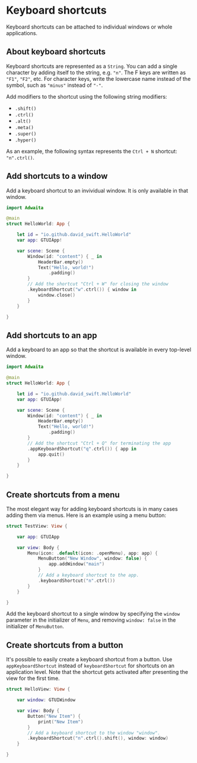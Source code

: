 # Keyboard shortcuts

Keyboard shortcuts can be attached to individual windows or whole applications.

## About keyboard shortcuts
Keyboard shortcuts are represented as a `String`.
You can add a single character by adding itself to the string, e.g. `"n"`.
The F keys are written as `"F1"`, `"F2"`, etc.
For character keys, write the lowercase name instead of the symbol, such as `"minus"` instead of `"-"`.

Add modifiers to the shortcut using the following string modifiers:
- `.shift()`
- `.ctrl()`
- `.alt()`
- `.meta()`
- `.super()`
- `.hyper()`

As an example, the following syntax represents the `Ctrl + N` shortcut: `"n".ctrl()`.

## Add shortcuts to a window
Add a keyboard shortcut to an invividual window. It is only available in that window.
```swift
import Adwaita

@main
struct HelloWorld: App {

    let id = "io.github.david_swift.HelloWorld"
    var app: GTUIApp!

    var scene: Scene {
        Window(id: "content") { _ in
            HeaderBar.empty()
            Text("Hello, world!")
                .padding()
        }
        // Add the shortcut "Ctrl + W" for closing the window
        .keyboardShortcut("w".ctrl()) { window in
            window.close()
        }
    }

}
```

## Add shortcuts to an app
Add a keyboard to an app so that the shortcut is available in every top-level window.
```swift
import Adwaita

@main
struct HelloWorld: App {

    let id = "io.github.david_swift.HelloWorld"
    var app: GTUIApp!

    var scene: Scene {
        Window(id: "content") { _ in
            HeaderBar.empty()
            Text("Hello, world!")
                .padding()
        }
        // Add the shortcut "Ctrl + Q" for terminating the app
        .appKeyboardShortcut("q".ctrl()) { app in
            app.quit()
        }
    }

}
```

## Create shortcuts from a menu
The most elegant way for adding keyboard shortcuts is in many cases adding them via menus.
Here is an example using a menu button:
```swift
struct TestView: View {

    var app: GTUIApp

    var view: Body {
        Menu(icon: .default(icon: .openMenu), app: app) {
            MenuButton("New Window", window: false) {
                app.addWindow("main")
            }
            // Add a keyboard shortcut to the app.
            .keyboardShortcut("n".ctrl())
        }
    }

}
```
Add the keyboard shortcut to a single window by specifying the `window` parameter in the initializer of `Menu`,
and removing `window: false` in the initializer of `MenuButton`.

## Create shortcuts from a button
It's possible to easily create a keyboard shortcut from a button.
Use `appKeyboardShortcut` instead of `keyboardShortcut` for shortcuts on an application level.
Note that the shortcut gets activated after presenting the view for the first time.
```swift
struct HelloView: View {

    var window: GTUIWindow

    var view: Body {
        Button("New Item") {
            print("New Item")
        }
        // Add a keyboard shortcut to the window "window".
        .keyboardShortcut("n".ctrl().shift(), window: window)
    }

}
```


